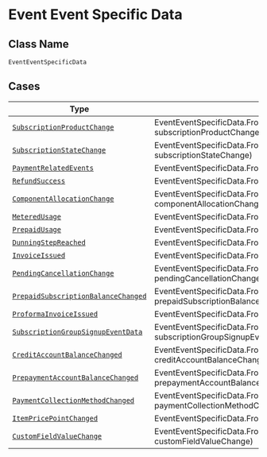 
# Event Event Specific Data

## Class Name

`EventEventSpecificData`

## Cases

| Type | Factory Method |
|  --- | --- |
| [`SubscriptionProductChange`](../../../doc/models/subscription-product-change.md) | EventEventSpecificData.FromSubscriptionProductChange(SubscriptionProductChange subscriptionProductChange) |
| [`SubscriptionStateChange`](../../../doc/models/subscription-state-change.md) | EventEventSpecificData.FromSubscriptionStateChange(SubscriptionStateChange subscriptionStateChange) |
| [`PaymentRelatedEvents`](../../../doc/models/payment-related-events.md) | EventEventSpecificData.FromPaymentRelatedEvents(PaymentRelatedEvents paymentRelatedEvents) |
| [`RefundSuccess`](../../../doc/models/refund-success.md) | EventEventSpecificData.FromRefundSuccess(RefundSuccess refundSuccess) |
| [`ComponentAllocationChange`](../../../doc/models/component-allocation-change.md) | EventEventSpecificData.FromComponentAllocationChange(ComponentAllocationChange componentAllocationChange) |
| [`MeteredUsage`](../../../doc/models/metered-usage.md) | EventEventSpecificData.FromMeteredUsage(MeteredUsage meteredUsage) |
| [`PrepaidUsage`](../../../doc/models/prepaid-usage.md) | EventEventSpecificData.FromPrepaidUsage(PrepaidUsage prepaidUsage) |
| [`DunningStepReached`](../../../doc/models/dunning-step-reached.md) | EventEventSpecificData.FromDunningStepReached(DunningStepReached dunningStepReached) |
| [`InvoiceIssued`](../../../doc/models/invoice-issued.md) | EventEventSpecificData.FromInvoiceIssued(InvoiceIssued invoiceIssued) |
| [`PendingCancellationChange`](../../../doc/models/pending-cancellation-change.md) | EventEventSpecificData.FromPendingCancellationChange(PendingCancellationChange pendingCancellationChange) |
| [`PrepaidSubscriptionBalanceChanged`](../../../doc/models/prepaid-subscription-balance-changed.md) | EventEventSpecificData.FromPrepaidSubscriptionBalanceChanged(PrepaidSubscriptionBalanceChanged prepaidSubscriptionBalanceChanged) |
| [`ProformaInvoiceIssued`](../../../doc/models/proforma-invoice-issued.md) | EventEventSpecificData.FromProformaInvoiceIssued(ProformaInvoiceIssued proformaInvoiceIssued) |
| [`SubscriptionGroupSignupEventData`](../../../doc/models/subscription-group-signup-event-data.md) | EventEventSpecificData.FromSubscriptionGroupSignupEventData(SubscriptionGroupSignupEventData subscriptionGroupSignupEventData) |
| [`CreditAccountBalanceChanged`](../../../doc/models/credit-account-balance-changed.md) | EventEventSpecificData.FromCreditAccountBalanceChanged(CreditAccountBalanceChanged creditAccountBalanceChanged) |
| [`PrepaymentAccountBalanceChanged`](../../../doc/models/prepayment-account-balance-changed.md) | EventEventSpecificData.FromPrepaymentAccountBalanceChanged(PrepaymentAccountBalanceChanged prepaymentAccountBalanceChanged) |
| [`PaymentCollectionMethodChanged`](../../../doc/models/payment-collection-method-changed.md) | EventEventSpecificData.FromPaymentCollectionMethodChanged(PaymentCollectionMethodChanged paymentCollectionMethodChanged) |
| [`ItemPricePointChanged`](../../../doc/models/item-price-point-changed.md) | EventEventSpecificData.FromItemPricePointChanged(ItemPricePointChanged itemPricePointChanged) |
| [`CustomFieldValueChange`](../../../doc/models/custom-field-value-change.md) | EventEventSpecificData.FromCustomFieldValueChange(CustomFieldValueChange customFieldValueChange) |

